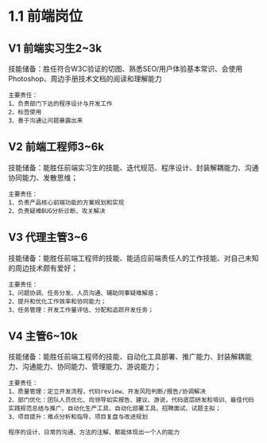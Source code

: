 # 1.1 前端岗位

## V1 前端实习生2~3k

技能储备：胜任符合W3C验证的切图、熟悉SEO/用户体验基本常识、会使用Photoshop、周边手册技术文档的阅读和理解能力

```text
主要责任：
1、负责部门下达的程序设计与开发工作
2、标签使用
3、善于沟通让问题暴露出来
```

## V2 前端工程师3~6k

技能储备：能胜任前端实习生的技能、迭代规范、程序设计、封装解耦能力、沟通协同能力、发散思维；

```text
主要责任：
1、负责产品核心前端功能的方案规划和实现
2、负责疑难BUG分析诊断、攻关解决
```

## V3 代理主管3~6

技能储备：能胜任前端工程师的技能、能适应前端责任人的工作技能、对自己未知的周边技术颇有爱好；

```text
主要责任：
1、问题协调、任务分发、人员沟通、辅助同事疑难解惑；
2、提升和优化工作效率和协同能力；
3、任务管理：开发工作量评估、分配和追踪开发任务；
```

## V4 主管6~10k

技能储备：能胜任前端工程师的技能、自动化工具部署、推广能力、封装解耦能力、沟通能力、协同能力、管理能力、游说能力；

```text
主要责任：
1、质量管理：定立开发流程，代码review、开发风险判断/报告/协调解决
2、部门优化：团队人员优化、向领导如实报告、建议、游说，代码底层研发和培训、最佳代码实践规范总结与推广、自动化生产工具、自动化部署工具、招聘面试、试题主拟；
3、项目提升：难点分析和指导、项目复盘与改进规划
```

`程序的设计、日常的沟通、方法的注解、都能体现出一个人的能力`

